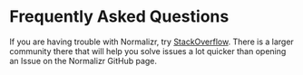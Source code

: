 # Frequently Asked Questions

If you are having trouble with Normalizr, try [StackOverflow](http://stackoverflow.com/questions/tagged/normalizr). There is a larger community there that will help you solve issues a lot quicker than opening an Issue on the Normalizr GitHub page.
